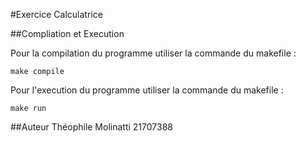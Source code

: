 #Exercice Calculatrice

##Compliation et Execution

Pour la compilation du programme utiliser la commande du makefile : 
```
make compile 
```

Pour l'execution du programme utiliser la commande du makefile : 
```
make run
```

##Auteur 
Théophile Molinatti 21707388